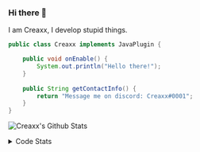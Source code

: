 ### Hi there 👋

I am Creaxx, I develop stupid things. 

```java
public class Creaxx implements JavaPlugin {

    public void onEnable() {
        System.out.println("Hello there!");
    }
    
    public String getContactInfo() {
        return "Message me on discord: Creaxx#0001";
    }
}
```

![Creaxx's Github Stats](https://github-readme-stats.vercel.app/api?username=CreaxxOG&show_icons=true&theme=dark&count_private=true)

<details>
  <summary>Code Stats</summary>

<!--START_SECTION:waka-->
![Code Time](http://img.shields.io/badge/Code%20Time-824%20hrs%2030%20mins-blue)

![Lines of code](https://img.shields.io/badge/From%20Hello%20World%20I%27ve%20Written-3%20Thousand%20lines%20of%20code-blue)

**🐱 My GitHub Data** 

> 🏆 340 Contributions in the Year 2022
 > 
> 📦 227.0 kB Used in GitHub's Storage 
 > 
> 🚫 Not Opted to Hire
 > 
> 📜 3 Public Repositories 
 > 
> 🔑 2 Private Repositories  
 > 
**I'm a Night 🦉** 

```text
🌞 Morning    7 commits      █░░░░░░░░░░░░░░░░░░░░░░░░   4.07% 
🌆 Daytime    68 commits     ██████████░░░░░░░░░░░░░░░   39.53% 
🌃 Evening    80 commits     ███████████░░░░░░░░░░░░░░   46.51% 
🌙 Night      17 commits     ██░░░░░░░░░░░░░░░░░░░░░░░   9.88%

```
📅 **I'm Most Productive on Wednesday** 

```text
Monday       24 commits     ███░░░░░░░░░░░░░░░░░░░░░░   13.95% 
Tuesday      32 commits     ████░░░░░░░░░░░░░░░░░░░░░   18.6% 
Wednesday    52 commits     ███████░░░░░░░░░░░░░░░░░░   30.23% 
Thursday     11 commits     █░░░░░░░░░░░░░░░░░░░░░░░░   6.4% 
Friday       16 commits     ██░░░░░░░░░░░░░░░░░░░░░░░   9.3% 
Saturday     21 commits     ███░░░░░░░░░░░░░░░░░░░░░░   12.21% 
Sunday       16 commits     ██░░░░░░░░░░░░░░░░░░░░░░░   9.3%

```


📊 **This Week I Spent My Time On** 

```text
💬 Programming Languages: 
Java                     19 hrs 7 mins       ███████████████████░░░░░░   79.01% 
Kotlin                   2 hrs 29 mins       ██░░░░░░░░░░░░░░░░░░░░░░░   10.32% 
XML                      36 mins             ░░░░░░░░░░░░░░░░░░░░░░░░░   2.51% 
TypeScript               24 mins             ░░░░░░░░░░░░░░░░░░░░░░░░░   1.7% 
Groovy                   24 mins             ░░░░░░░░░░░░░░░░░░░░░░░░░   1.66%

🔥 Editors: 
IntelliJ                 24 hrs 12 mins      █████████████████████████   100.0%

```

**I Mostly Code in Java** 

```text
Java                     5 repos             ███████████████░░░░░░░░░░   62.5% 
EJS                      1 repo              ███░░░░░░░░░░░░░░░░░░░░░░   12.5% 
Kotlin                   1 repo              ███░░░░░░░░░░░░░░░░░░░░░░   12.5% 
Python                   1 repo              ███░░░░░░░░░░░░░░░░░░░░░░   12.5%

```



 Last Updated on 28/08/2022 12:40:50 UTC
<!--END_SECTION:waka-->
</details>
